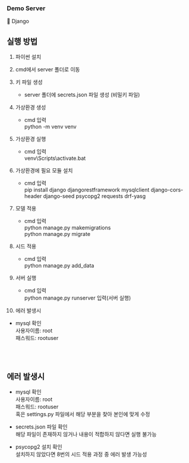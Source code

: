 ### Demo Server

🍔 Django

## 실행 방법

1. 파이썬 설치

2. cmd에서 server 폴더로 이동

3. 키 파일 생성
   + server 폴더에 secrets.json 파일 생성 (비밀키 파일)

4. 가상환경 생성
   + cmd 입력</br>
      python -m venv venv

5. 가상환경 실행
   + cmd 입력</br>
      venv\Scripts\activate.bat

6. 가상환경에 필요 모듈 설치
   + cmd 입력</br>
      pip install django djangorestframework mysqlclient django-cors-header django-seed psycopg2 requests drf-yasg

7. 모델 적용
   + cmd 입력</br>
      python manage.py makemigrations</br>
      python manage.py migrate

8. 시드 적용
   + cmd 입력</br>
      python manage.py add_data

9. 서버 실행
   + cmd 입력</br>
      python manage.py runserver 입력(서버 실행)

10. 에러 발생시
   + mysql 확인</br>
      사용자이름: root </br>
      패스워드: rootuser

</br></br>

## 에러 발생시
   + mysql 확인</br>
      사용자이름: root</br>
      패스워드: rootuser</br>
      혹은 settings.py 파일에서 해당 부분을 찾아 본인에 맞게 수정
   
   + secrets.json 파일 확인</br>
      해당 파일이 존재하지 않거나 내용이 적합하지 않다면 실행 불가능
   
   + psycopg2 설치 확인</br>
      설치하지 않았다면 8번의 시드 적용 과정 중 에러 발생 가능성
